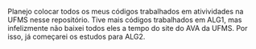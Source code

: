 Planejo colocar todos os meus códigos trabalhados em ativividades na UFMS nesse repositório.
Tive mais códigos trabalhados em ALG1, mas infelizmente não baixei todos eles a tempo do site do AVA da UFMS.
Por isso, já começarei os estudos para ALG2.
